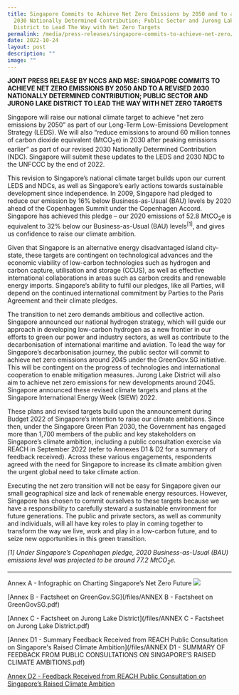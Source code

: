 ```yaml
---
title: Singapore Commits to Achieve Net Zero Emissions by 2050 and to a Revised
  2030 Nationally Determined Contribution; Public Sector and Jurong Lake
  District to Lead The Way with Net Zero Targets
permalink: /media/press-releases/singapore-commits-to-achieve-net-zero/
date: 2022-10-24
layout: post
description: ""
image: ""
---
```

**JOINT PRESS RELEASE BY NCCS AND MSE: SINGAPORE COMMITS TO ACHIEVE NET ZERO EMISSIONS BY 2050 AND TO A REVISED 2030 NATIONALLY DETERMINED CONTRIBUTION; PUBLIC SECTOR AND JURONG LAKE DISTRICT TO LEAD THE WAY WITH NET ZERO TARGETS**

Singapore will raise our national climate target to achieve “net zero emissions by 2050” as part of our Long-Term Low-Emissions Development Strategy (LEDS). We will also “reduce emissions to around 60 million tonnes of carbon dioxide equivalent (MtCO<sub>2</sub>e) in 2030 after peaking emissions earlier” as part of our revised 2030 Nationally Determined Contribution (NDC). Singapore will submit these updates to the LEDS and 2030 NDC to the UNFCCC by the end of 2022.

This revision to Singapore’s national climate target builds upon our current LEDS and NDCs, as well as Singapore’s early actions towards sustainable development since independence. In 2009, Singapore had pledged to reduce our emission by 16% below Business-as-Usual (BAU) levels by 2020 ahead of the Copenhagen Summit under the Copenhagen Accord. Singapore has achieved this pledge – our 2020 emissions of 52.8 MtCO<sub>2</sub>e is equivalent to 32% below our Business-as-Usual (BAU) levels<sup>[1]</sup>, and gives us confidence to raise our climate ambition.

Given that Singapore is an alternative energy disadvantaged island city-state, these targets are contingent on technological advances and the economic viability of low-carbon technologies such as hydrogen and carbon capture, utilisation and storage (CCUS), as well as effective international collaborations in areas such as carbon credits and renewable energy imports. Singapore’s ability to fulfil our pledges, like all Parties, will depend on the continued international commitment by Parties to the Paris Agreement and their climate pledges.

The transition to net zero demands ambitious and collective action. Singapore announced our national hydrogen strategy, which will guide our approach in developing low-carbon hydrogen as a new frontier in our efforts to green our power and industry sectors, as well as contribute to the decarbonisation of international maritime and aviation. To lead the way for Singapore’s decarbonisation journey, the public sector will commit to achieve net zero emissions around 2045 under the GreenGov.SG initiative. This will be contingent on the progress of technologies and international cooperation to enable mitigation measures. Jurong Lake District will also aim to achieve net zero emissions for new developments around 2045. Singapore announced these revised climate targets and plans at the Singapore International Energy Week (SIEW) 2022.

These plans and revised targets build upon the announcement during Budget 2022 of Singapore’s intention to raise our climate ambitions. Since then, under the Singapore Green Plan 2030, the Government has engaged more than 1,700 members of the public and key stakeholders on Singapore’s climate ambition, including a public consultation exercise via REACH in September 2022 (refer to Annexes D1 & D2 for a summary of feedback received). Across these various engagements, respondents agreed with the need for Singapore to increase its climate ambition given the urgent global need to take climate action.

Executing the net zero transition will not be easy for Singapore given our small geographical size and lack of renewable energy resources. However, Singapore has chosen to commit ourselves to these targets because we have a responsibility to carefully steward a sustainable environment for future generations. The public and private sectors, as well as community and individuals, will all have key roles to play in coming together to transform the way we live, work and play in a low-carbon future, and to seize new opportunities in this green transition.

*\[1\] Under Singapore’s Copenhagen pledge, 2020 Business-as-Usual (BAU) emissions level was projected to be around 77.2 MtCO<sub>2</sub>e.*

* * *
Annex A - Infographic on Charting Singapore’s Net Zero Future
![](/images/2022_Infographic_Charting_Singapore's_Net_Zero_Future.jpg)

[Annex B - Factsheet on GreenGov.SG](/files/ANNEX B - Factsheet on GreenGovSG.pdf)

[Annex C - Factsheet on Jurong Lake District](/files/ANNEX C - Factsheet on Jurong Lake District.pdf)

[Annex D1 - Summary Feedback Received from REACH Public Consultation on Singapore's Raised Climate Ambition](/files/ANNEX D1 - SUMMARY OF FEEDBACK FROM PUBLIC CONSULTATIONS ON SINGAPORE’S RAISED CLIMATE AMBITIONS.pdf)

[Annex D2 - Feedback Received from REACH Public Consultation on Singapore’s Raised Climate Ambition](https://www.nccs.gov.sg/public-consultation/25-oct-2022-feedback-reach-public-consultations-sg-climate-ambition/)
